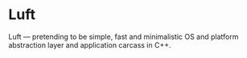 Luft
=======

Luft — pretending to be simple, fast and minimalistic OS and platform abstraction layer and application carcass in C++.
